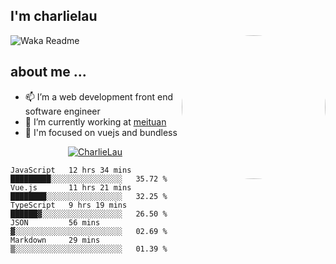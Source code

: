 
<h2>I'm charlielau</h2>
<img align='right' style="border-radius:50%" src="https://avatars1.githubusercontent.com/u/44078251?s=460&u=6b4f1c257663e44063b0b6a21c9c94f45bcfdcc7&v=4" width="230">

![Waka Readme](https://github.com/CharlieLau/charlielau/workflows/Waka%20Readme/badge.svg)

## about me ...
- 📫 I’m a web development front end software engineer
- 🔭 I’m currently working at  <a href="https://www.meituan.com">meituan</a>
- 🔭 I'm focused on vuejs and bundless

<p align="center">
  <a href="https://github.com/charlielau" class="rich-diff-level-one">
    <img src="https://github-readme-stats.vercel.app/api?username=charlielau&title_color=333&text_color=777" alt="CharlieLau" >
  </a>
</p>

<!--START_SECTION:waka-->
```text
JavaScript   12 hrs 34 mins  █████████░░░░░░░░░░░░░░░░   35.72 % 
Vue.js       11 hrs 21 mins  ████████░░░░░░░░░░░░░░░░░   32.25 % 
TypeScript   9 hrs 19 mins   ██████▓░░░░░░░░░░░░░░░░░░   26.50 % 
JSON         56 mins         ▓░░░░░░░░░░░░░░░░░░░░░░░░   02.69 % 
Markdown     29 mins         ▒░░░░░░░░░░░░░░░░░░░░░░░░   01.39 % 
```
<!--END_SECTION:waka-->

